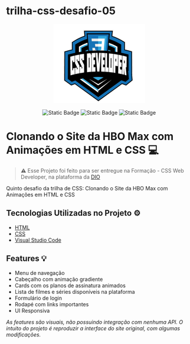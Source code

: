# trilha-css-desafio-05
<div  align="center">
<img  src="assets/images/readme-images/logo.png"  alt="Banner"  title="Banner">
</div>

<div  align="center">

![Static Badge](https://img.shields.io/badge/HTML-_?style=flat&logo=html5&logoColor=%23ffffff&labelColor=%23222222&color=%23ffffff)
![Static Badge](https://img.shields.io/badge/%20CSS%20-%20?logo=CSS3&labelColor=%231572b6&color=%23ffffff)
![Static Badge](https://img.shields.io/badge/VSCode-red?style=flat&logo=visualstudiocode&logoColor=%23007ACC&labelColor=%23222222&color=%23555555)

</div>

  

# Clonando o Site da HBO Max com Animações em HTML e CSS 💻

> ⚠️ Esse Projeto foi feito para ser entregue na Formação - CSS Web Developer, na plataforma da [DIO](https://www.dio.me/)

Quinto desafio da trilha de CSS:  Clonando o Site da HBO Max com Animações em HTML e CSS

## Tecnologias Utilizadas no Projeto ⚙️

- [HTML](https://developer.mozilla.org/en-US/docs/Web/HTML)
- [CSS](https://devdocs.io/css/)
- [Visual Studio Code](https://code.visualstudio.com/docs)

<h2 id="features">Features 💡 </h2>

- Menu de navegação
- Cabeçalho com animação gradiente
- Cards com os planos de assinatura animados
- Lista de filmes e séries disponíveis na plataforma
- Formulário de login
- Rodapé com links importantes
- UI Responsiva

*As features são visuais, não possuindo integração com nenhuma API. O intuito do projeto é reproduzir a interface do site original, com algumas modificações.*

